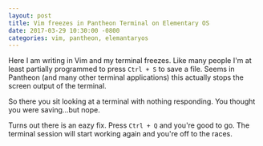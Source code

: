 ```yaml
---
layout: post
title: Vim freezes in Pantheon Terminal on Elementary OS
date: 2017-03-29 10:30:00 -0800
categories: vim, pantheon, elemantaryos
---
```


Here I am writing in Vim and my terminal freezes. Like many people I'm at least
partially programmed to press `Ctrl + S` to save a file. Seems in Pantheon (and
many other terminal applications) this actually stops the screen output of the
terminal.

So there you sit looking at a terminal with nothing responding. You thought you
were saving...but nope.

Turns out there is an eazy fix. Press `Ctrl + Q` and you're good to go. The
terminal session will start working again and you're off to the races.

